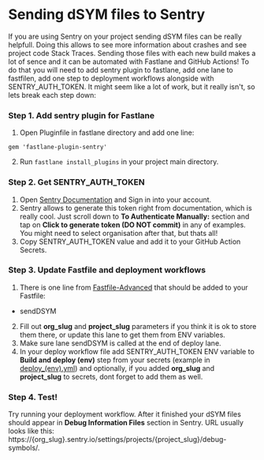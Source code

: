 # Sending dSYM files to Sentry

If you are using Sentry on your project sending dSYM files can be really helpfull. Doing this allows to see more information about crashes and see project code Stack Traces. Sending those files with each new build makes a lot of sence and it can be automated with Fastlane and GitHub Actions! To do that you will need to add sentry plugin to fastlane, add one lane to fastfilen, add one step to deployment workflows alongside with SENTRY_AUTH_TOKEN. It might seem like a lot of work, but it really isn't, so lets break each step down:

### Step 1. Add sentry plugin for Fastlane
1. Open Pluginfile in fastlane directory and add one line:

`gem 'fastlane-plugin-sentry'`

2. Run `fastlane install_plugins` in your project main directory.

### Step 2. Get SENTRY_AUTH_TOKEN
1. Open [Sentry Documentation](https://docs.sentry.io/cli/configuration) and Sign in into your account.
2. Sentry allows to generate this token right from documentation, which is really cool. Just scroll down to **To Authenticate Manually:** section and tap on **Click to generate token (DO NOT commit)** in any of examples. You might need to select organisation after that, but thats all!
3. Copy SENTRY_AUTH_TOKEN value and add it to your GitHub Action Secrets.

### Step 3. Update Fastfile and deployment workflows
1. There is one line from [Fastfile-Advanced](/resources/Fastfile-Advanced) that should be added to your Fastfile:
* sendDSYM
2. Fill out **org_slug** and **project_slug** parameters if you think it is ok to store them there, or update this lane to get them from ENV variables.
3. Make sure lane sendDSYM is called at the end of deploy lane.
4. In your deploy workflow file add SENTRY_AUTH_TOKEN ENV variable to **Build and deploy (env)** step from your secrets (example in [deploy_(env).yml](/resources/deploy_(env).yml)) and optionally, if you added **org_slug** and **project_slug** to secrets, dont forget to add them as well.

### Step 4. Test!
Try running your deployment workflow. After it finished your dSYM files should appear in **Debug Information Files** section in Sentry. URL usually looks like this: https://{org_slug}.sentry.io/settings/projects/{project_slug}/debug-symbols/. 